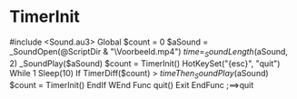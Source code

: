 # TimerInit
#include &lt;Sound.au3> Global $count = 0  $aSound = _SoundOpen(@ScriptDir &amp; "\Voorbeeld.mp4") $time = _SoundLength($aSound, 2) _SoundPlay($aSound) $count = TimerInit()  HotKeySet("{esc}", "quit")  While 1     Sleep(10)     If TimerDiff($count) > $time Then         _SoundPlay($aSound)         $count = TimerInit()     EndIf WEnd  Func quit()     Exit EndFunc   ;==>quit
